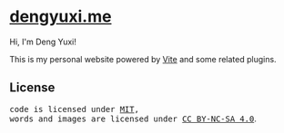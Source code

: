 # [dengyuxi.me](https://dengyuxi.me/) 



Hi, I'm Deng Yuxi!

This is my personal website powered by [Vite](https://vitejs.dev/) and some related plugins.


## License

<samp>code is licensed under <a href='./LICENSE'>MIT</a>,<br> words and images are licensed under <a href='https://creativecommons.org/licenses/by-nc-sa/4.0/'>CC BY-NC-SA 4.0</a></samp>.
